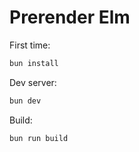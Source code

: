 # Prerender Elm

First time:

```bash
bun install
```

Dev server:

```bash
bun dev
```

Build:

```bash
bun run build
```
